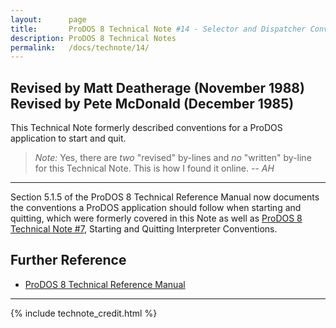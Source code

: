 ```yaml
---
layout:      page
title:       ProDOS 8 Technical Note #14 - Selector and Dispatcher Conventions
description: ProDOS 8 Technical Notes
permalink:   /docs/technote/14/
---
```




<h2>Revised by Matt Deatherage (November 1988)
<br>Revised by Pete McDonald (December 1985)</h2>

<p>This Technical Note formerly described conventions for a ProDOS
application to start and quit.</p>

<blockquote><em>Note:</em> Yes, there are <em>two</em> "revised" by-lines and 
<em>no</em> "written" by-line for this Technical Note.  This is how I found it 
online.  <em>-- AH</em></blockquote>

<hr>

<p>Section 5.1.5 of the ProDOS 8 Technical Reference Manual now documents
the conventions a ProDOS application should follow when starting and
quitting, which were formerly covered in this Note as well as <a
href="/docs/technote/08/">ProDOS 8 Technical Note #7</a>, Starting and
Quitting Interpreter Conventions.</p>


<h2>Further Reference</h2>

<ul>
<li><a href="/docs/techref/">ProDOS 8 Technical Reference Manual</a></li>
</ul>

<hr>



{% include technote_credit.html %}

